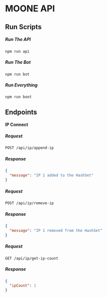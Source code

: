 # MOONE API


## Run Scripts

##### Run The API

`npm run api`

##### Run The Bot

`npm run bot`

##### Run Everything

`npm run boot`

## Endpoints

#### IP Connect

##### Request

`POST /api/ip/append-ip`

##### Response

```json
{
  "message": "IP 1 added to the HashSet"
}
```

##### Request

`POST /api/ip/remove-ip`

##### Response

```json
{
  "message": "IP 1 removed from the HashSet"
}
```

##### Request

`GET /api/ip/get-ip-count`

##### Response

```json
{
  "ipCount": 1
}
```
